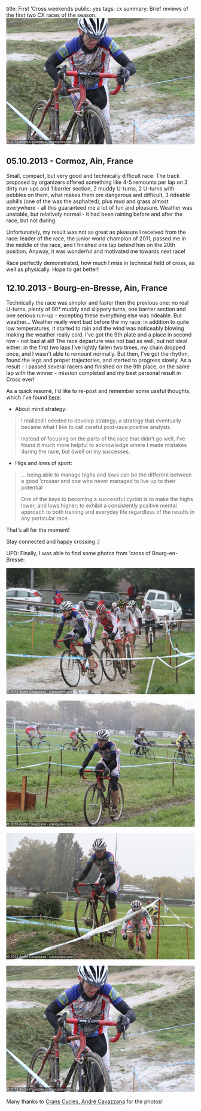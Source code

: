 title: First 'Cross weekends
public: yes
tags: cx
summary: Brief reviews of the first two CX races of the season. ![run up](/static/img/2013/10/12/155354IMG_5266.JPG)

## 05.10.2013 - Cormoz, Ain, France

Small, compact, but very good and technically difficult race. The track proposed
by organizers offered something like 4-5 remounts per lap on
3 dirty run-ups and 1 barrier section, 2 muddy U-turns, 2 U-turns with pebbles on
them, what makes them ore dangerous and difficult, 3 rideable uphills (one of
the was the asphalted), plus mud and grass almost everywhere - all this guaranteed
me a lot of fun and pleasure. Weather was unstable, but relatively normal - it had
been raining before and after the race, but not during.

Unfortunately, my result was not as great as pleasure I received from the race:
leader of the race, the junior world champion of 2011, passed me in the middle
of the race, and I finished one lap behind him on the 20th position. Anyway, it
was wonderful and motivated me towards next race!

Race perfectly demonstrated, how much I miss in technical field of cross, as
well as physically. Hope to get better!

## 12.10.2013 - Bourg-en-Bresse, Ain, France

Technically the race was simpler and faster then the previous one: no real
U-turns, plenty of 90&deg; muddy and slippery turns, one barrier section and
one serious run-up - excepting these everything else was rideable. But weather...
Weather really went bad before the my race: in addition to quite low temperatures,
it started to rain and the wind was noticeably blowing making the weather really cold.
I've got the 9th plate and a place in second row - not bad at all! The race
departure was not bad as well, but not ideal either: in the first two laps I've
lightly fallen two times, my chain dropped once, and I wasn't able to remount
normally. But then, I've got the rhythm, found the legs and proper trajectories,
and started to progress slowly. As a result - I passed several racers and
finished on the 9th place, on the same lap with the winner - mission completed
and my best personal result in Cross ever! 

As a quick resumé, I'd like to re-post and remember some useful thoughts, which I've found
[here](http://www.cxmagazine.com/post-race-analysis-van-den-ham-column):

- About mind strategy:
> I realized I needed to develop strategy; a strategy that eventually became
> what I like to call careful post-race positive analysis.
>
> Instead of focusing on the parts of the race that didn’t go well, I’ve found
> it much more helpful to acknowledge where I made mistakes during the race, but
> dwell on my successes.

- Higs and lows of sport:
> ... being able to manage highs and lows can be the different between a good
> ’crosser and one who never managed to live up to their potential
>
> One of the keys to becoming a successful cyclist is to make the highs lower, and
> lows higher; to exhibit a consistently positive mental approach to both training
> and everyday life regardless of the results in any particular race. 

That's all for the moment!

Stay connected and happy crossing :)

UPD: Finally, I was able to find some photos from 'cross of Bourg-en-Bresse:

![photo1](/static/img/2013/10/12/153555IMG_5167.JPG)

![photo2](/static/img/2013/10/12/153807IMG_5177.JPG)

![photo3](/static/img/2013/10/12/154319IMG_5205.JPG)

![photo4](/static/img/2013/10/12/155354IMG_5266.JPG)

Many thanks to [Crans Cycles, André
Cavazzana](http://www.crancycles.com/index.php?page=news&action=acceuil) for the
photos!

